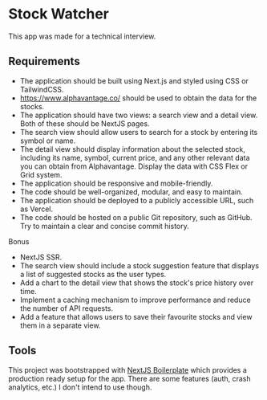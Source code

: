 # Stock Watcher

This app was made for a technical interview.

## Requirements
 - The application should be built using Next.js and styled using CSS or TailwindCSS.
 - https://www.alphavantage.co/ should be used to obtain the data for the stocks.
 - The application should have two views: a search view and a detail view. Both of these should be NextJS pages.
 - The search view should allow users to search for a stock by entering its symbol or name.
 - The detail view should display information about the selected stock, including its name, symbol, current price, and any other relevant data you can obtain from Alphavantage. Display the data with CSS Flex or Grid system.
 - The application should be responsive and mobile-friendly.
 - The code should be well-organized, modular, and easy to maintain.
 - The application should be deployed to a publicly accessible URL, such as Vercel.
 - The code should be hosted on a public Git repository, such as GitHub. Try to maintain a clear and concise commit history.

Bonus
 - NextJS SSR.
 - The search view should include a stock suggestion feature that displays a list of suggested stocks as the user types.
 - Add a chart to the detail view that shows the stock's price history over time.
 - Implement a caching mechanism to improve performance and reduce the number of API requests.
 - Add a feature that allows users to save their favourite stocks and view them in a separate view.

## Tools
This project was bootstrapped with [NextJS Boilerplate](https://github.com/ixartz/Next-js-Boilerplate) which provides a production ready setup for the app. There are some features (auth, crash analytics, etc.) I don't intend to use though.